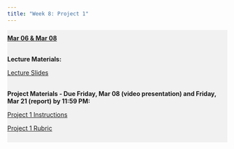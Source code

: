 ```yaml
---
title: "Week 8: Project 1"
---
```


<div style="background-color:rgba(0, 0, 0, 0.0470588); text-align:left; vertical-align: middle; padding:10px 0;">
<b><u>Mar 06 & Mar 08</u></b> <br> <br>

<b>Lecture Materials:</b> <br>


<a  href="/materials/unit_01/week_04/lecture_01_week_04.html" target="_blank">Lecture Slides</a> <br> <br>




<b>Project Materials - Due Friday, Mar 08 (video presentation) and Friday, Mar 21 (report) by 11:59 PM:</b> <br>

<a  href="/materials/unit_01/week_03/ps7.html" target="_blank">Project 1 Instructions</a> <br> 

<a  href="/materials/unit_01/week_03/project_1_rubric.html" target="_blank">Project 1 Rubric</a> <br> 



</div>

<br> 

